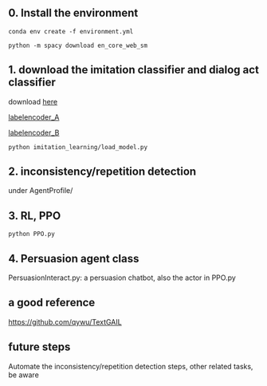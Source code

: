 ## 0. Install the environment
```conda env create -f environment.yml```

```python -m spacy download en_core_web_sm```


## 1. download the imitation classifier and dialog act classifier
download [here](https://drive.google.com/file/d/1kLuLme1fS8hTphf-ebgfPCRKHovSX_zc/view?usp=sharing)

[labelencoder_A](https://drive.google.com/file/d/1tb2MnbZVx7gbWgStxUNQLJvEjyHbb8l7/view?usp=sharing)

[labelencoder_B](https://drive.google.com/file/d/1lnyGEOAgWVHH3-NYl7S3ppcOJExVIVpZ/view?usp=sharing)

```
python imitation_learning/load_model.py
```

## 2. inconsistency/repetition detection
under AgentProfile/

## 3. RL, PPO
```
python PPO.py
```

## 4. Persuasion agent class
PersuasionInteract.py: a persuasion chatbot, also the actor in PPO.py

## a good reference
https://github.com/qywu/TextGAIL


## future steps
Automate the inconsistency/repetition detection steps, other related tasks, be aware